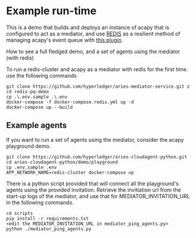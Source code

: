 # Example run-time

This is a demo that builds and deploys an instance of acapy that is configured to act as a mediator, and use [REDIS](https://redis.com/) as a resilient method of managing acapy's event queue with [this plugin](https://github.com/bcgov/aries-acapy-plugin-redis-events). 

How to see a full fledged demo, and a set of agents using the mediator (with redis)  

To run a redis-cluster and acapy as a mediator with redis for the first time. use the following commands

```
git clone https://github.com/hyperledger/aries-mediator-service.git z
cd redis-pq-demo
cp .\.env.sample .\.env 
docker-compose -f docker-compose.redis.yml up -d
docker-compose up --build
```

## Example agents

If you want to run a set of agents using the mediator, consider the acapy playground demo. 

```
git clone https://github.com/hyperledger/aries-cloudagent-python.git
cd aries-cloudagent-python/demo/playground
cp .env.sample .env
APP_NETWORK_NAME=redis-cluster docker-compose up
```

There is a python script provided that will connect all the playground's agents using the provided invitation. Retrieve the invitiation url from the start-up logs of the mediator, and use that for MEDIATOR_INVITATION_URL in the following commands. 

```
cd scripts
pip install -r requirements.txt
<edit the MEDIATOR_INVITATION_URL in mediator_ping_agents.py>
python ./mediator_ping_agents.py
```